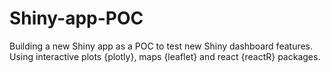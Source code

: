 # Shiny-app-POC
Building a new Shiny app as a POC to test new Shiny dashboard features. Using interactive plots {plotly}, maps {leaflet} and react {reactR} packages.
